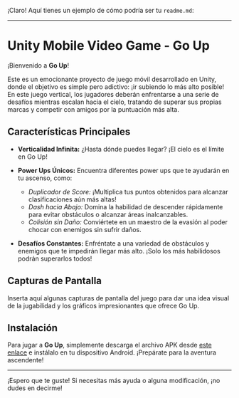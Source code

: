 ¡Claro! Aquí tienes un ejemplo de cómo podría ser tu `readme.md`:

---

# Unity Mobile Video Game - Go Up

¡Bienvenido a **Go Up**!

Este es un emocionante proyecto de juego móvil desarrollado en Unity, donde el objetivo es simple pero adictivo: ¡ir subiendo lo más alto posible! En este juego vertical, los jugadores deberán enfrentarse a una serie de desafíos mientras escalan hacia el cielo, tratando de superar sus propias marcas y competir con amigos por la puntuación más alta.

## Características Principales

- **Verticalidad Infinita:** ¿Hasta dónde puedes llegar? ¡El cielo es el límite en Go Up!
  
- **Power Ups Únicos:** Encuentra diferentes power ups que te ayudarán en tu ascenso, como:
  - *Duplicador de Score:* ¡Multiplica tus puntos obtenidos para alcanzar clasificaciones aún más altas!
  - *Dash hacia Abajo:* Domina la habilidad de descender rápidamente para evitar obstáculos o alcanzar áreas inalcanzables.
  - *Colisión sin Daño:* Conviértete en un maestro de la evasión al poder chocar con enemigos sin sufrir daños.

- **Desafíos Constantes:** Enfréntate a una variedad de obstáculos y enemigos que te impedirán llegar más alto. ¡Solo los más habilidosos podrán superarlos todos!

## Capturas de Pantalla

Inserta aquí algunas capturas de pantalla del juego para dar una idea visual de la jugabilidad y los gráficos impresionantes que ofrece Go Up.

## Instalación

Para jugar a **Go Up**, simplemente descarga el archivo APK desde [este enlace](#) e instálalo en tu dispositivo Android. ¡Prepárate para la aventura ascendente!

---

¡Espero que te guste! Si necesitas más ayuda o alguna modificación, ¡no dudes en decirme!
